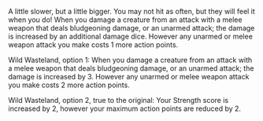  A little slower, but a little bigger. You may not hit as often, but they will feel it when you do! When you damage a creature from an attack with a melee weapon that deals bludgeoning damage, or an unarmed attack; the damage is increased by an additional damage dice. However any unarmed or melee weapon attack you make costs 1 more action points. 
 
 Wild Wasteland, option 1: When you damage a creature from an attack with a melee weapon that deals bludgeoning damage, or an unarmed attack; the damage is increased by 3. However any unarmed or melee weapon attack you make costs 2 more action points. 
 
 Wild Wasteland, option 2, true to the original: Your Strength score is increased by 2, however your maximum action points are reduced by 2.